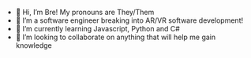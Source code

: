 - 👋 Hi, I’m Bre! My pronouns are They/Them
- 👀 I’m a software engineer breaking into AR/VR software development!
- 🌱 I’m currently learning Javascript, Python and C#
- 💞️ I’m looking to collaborate on anything that will help me gain knowledge

<!---
mxbrelanae/mxbrelanae is a ✨ special ✨ repository because its `README.md` (this file) appears on your GitHub profile.
You can click the Preview link to take a look at your changes.
--->
